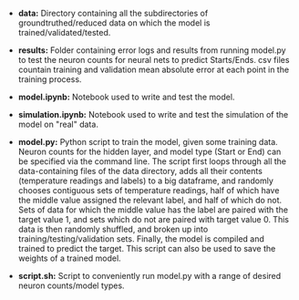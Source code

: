 - **data:** Directory containing all the subdirectories of groundtruthed/reduced data on which the model is trained/validated/tested.


- **results:** Folder containing error logs and results from running model.py to test the neuron counts for neural nets to predict Starts/Ends. csv files countain training and validation mean absolute error at each point in the training process.


- **model.ipynb:** Notebook used to write and test the model.


- **simulation.ipynb:** Notebook used to write and test the simulation of the model on "real" data.


- **model.py:** Python script to train the model, given some training data. Neuron counts for the hidden layer, and model type (Start or End) can be specified via the command line. The script first loops through all the data-containing files of the data directory, adds all their contents (temperature readings and labels) to a big dataframe, and randomly chooses contiguous sets of temperature readings, half of which have the middle value assigned the relevant label, and half of which do not. Sets of data for which the middle value has the label are paired with the target value 1, and sets which do not are paired with target value 0. This data is then randomly shuffled, and broken up into training/testing/validation sets. Finally, the model is compiled and trained to predict the target. This script can also be used to save the weights of a trained model.


- **script.sh:** Script to conveniently run model.py with a range of desired neuron counts/model types.
